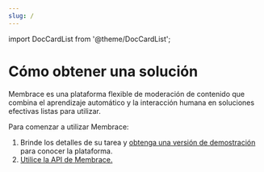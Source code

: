 ```yaml
---
slug: /
---
```


import DocCardList from '@theme/DocCardList';

# Cómo obtener una solución

Membrace es una plataforma flexible de moderación de contenido que combina el aprendizaje automático y la interacción humana en soluciones efectivas listas para utilizar.

Para comenzar a utilizar Membrace:

1. Brinde los detalles de su tarea y [obtenga una versión de demostración](demo.md) para conocer la plataforma.
2. [Utilice la API de Membrace.](api.md)

<DocCardList />